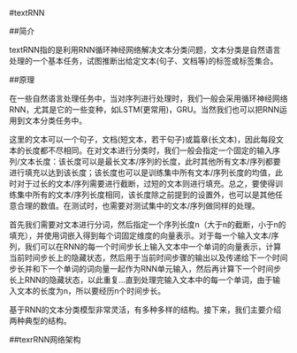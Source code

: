 #textRNN

##简介

textRNN指的是利用RNN循环神经网络解决文本分类问题，文本分类是自然语言处理的一个基本任务，试图推断出给定文本(句子、文档等)的标签或标签集合。

##原理

在一些自然语言处理任务中，当对序列进行处理时，我们一般会采用循环神经网络RNN，尤其是它的一些变种，如LSTM(更常用)，GRU。当然我们也可以把RNN运用到文本分类任务中。

这里的文本可以一个句子，文档(短文本，若干句子)或篇章(长文本)，因此每段文本的长度都不尽相同。在对文本进行分类时，我们一般会指定一个固定的输入序列/文本长度：该长度可以是最长文本/序列的长度，此时其他所有文本/序列都要进行填充以达到该长度；该长度也可以是训练集中所有文本/序列长度的均值，此时对于过长的文本/序列需要进行截断，过短的文本则进行填充。总之，要使得训练集中所有的文本/序列长度相同，该长度除之前提到的设置外，也可以是其他任意合理的数值。在测试时，也需要对测试集中的文本/序列做同样的处理。

首先我们需要对文本进行分词，然后指定一个序列长度n（大于n的截断，小于n的填充），并使用词嵌入得到每个词固定维度的向量表示。对于每一个输入文本/序列，我们可以在RNN的每一个时间步长上输入文本中一个单词的向量表示，计算当前时间步长上的隐藏状态，然后用于当前时间步骤的输出以及传递给下一个时间步长并和下一个单词的词向量一起作为RNN单元输入，然后再计算下一个时间步长上RNN的隐藏状态，以此重复...直到处理完输入文本中的每一个单词，由于输入文本的长度为n，所以要经历n个时间步长。

基于RNN的文本分类模型非常灵活，有多种多样的结构。接下来，我们主要介绍两种典型的结构。

##texrRNN网络架构
